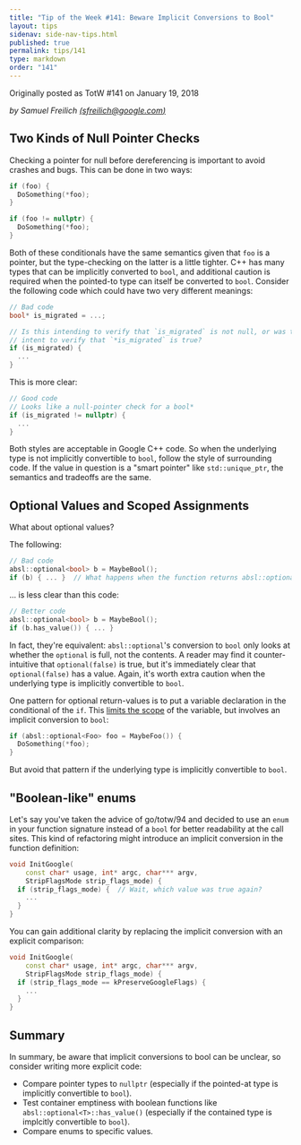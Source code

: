 ```yaml
---
title: "Tip of the Week #141: Beware Implicit Conversions to Bool"
layout: tips
sidenav: side-nav-tips.html
published: true
permalink: tips/141
type: markdown
order: "141"
---
```


Originally posted as TotW #141 on January 19, 2018

*by Samuel Freilich [(sfreilich@google.com)](mailto:sfreilich@google.com)*

## Two Kinds of Null Pointer Checks

Checking a pointer for null before dereferencing is important to avoid crashes
and bugs. This can be done in two ways:

```c++
if (foo) {
  DoSomething(*foo);
}
```

```c++
if (foo != nullptr) {
  DoSomething(*foo);
}
```

Both of these conditionals have the same semantics given that `foo` is a
pointer, but the type-checking on the latter is a little tighter. C++ has many
types that can be implicitly converted to `bool`, and additional caution
is required when the pointed-to type can itself be converted to `bool`. Consider
the following code which could have two very different meanings:

```c++
// Bad code
bool* is_migrated = ...;

// Is this intending to verify that `is_migrated` is not null, or was the actual
// intent to verify that `*is_migrated` is true?
if (is_migrated) {
  ...
}
```

This is more clear:

```c++
// Good code
// Looks like a null-pointer check for a bool*
if (is_migrated != nullptr) {
  ...
}
```

Both styles are acceptable in Google C++ code. So when the underlying type is
not implicitly convertible to `bool`, follow the style of surrounding code. If
the value in question is a "smart pointer" like `std::unique_ptr`, the semantics
and tradeoffs are the same.

## Optional Values and Scoped Assignments

What about optional values?

The following:

```c++
// Bad code
absl::optional<bool> b = MaybeBool();
if (b) { ... }  // What happens when the function returns absl::optional(false)?
```

... is less clear than this code:

```c++
// Better code
absl::optional<bool> b = MaybeBool();
if (b.has_value()) { ... }
```

In fact, they're equivalent: `absl::optional`'s conversion to `bool` only
looks at whether the `optional` is full, not the contents. A reader may find it
counter-intuitive that `optional(false)` is true, but it's immediately clear
that `optional(false)` has a value. Again, it's worth extra caution when the
underlying type is implicitly convertible to `bool`.

One pattern for optional return-values is to put a variable declaration in the
conditional of the `if`. This
[limits the scope](http://go/cpp-style/local-variables) of the variable, but involves an
implicit conversion to `bool`:

```c++
if (absl::optional<Foo> foo = MaybeFoo()) {
  DoSomething(*foo);
}
```

But avoid that pattern if the underlying type is implicitly convertible to
`bool`.

## "Boolean-like" enums

Let's say you've taken the advice of go/totw/94 and decided to use an `enum` in
your function signature instead of a `bool` for better readability at the call
sites. This kind of refactoring might introduce an implicit conversion in the
function definition:

```c++ {.bad}
void InitGoogle(
    const char* usage, int* argc, char*** argv,
    StripFlagsMode strip_flags_mode) {
  if (strip_flags_mode) {  // Wait, which value was true again?
    ...
  }
}
```

You can gain additional clarity by replacing the implicit conversion with an
explicit comparison:

```c++ {.good}
void InitGoogle(
    const char* usage, int* argc, char*** argv,
    StripFlagsMode strip_flags_mode) {
  if (strip_flags_mode == kPreserveGoogleFlags) {
    ...
  }
}
```

## Summary

In summary, be aware that implicit conversions to bool can be unclear, so
consider writing more explicit code:

*   Compare pointer types to `nullptr` (especially if the pointed-at type is
    implicitly convertible to `bool`).
*   Test container emptiness with boolean functions like
    `absl::optional<T>::has_value()` (especially if the contained type is
    implcitly convertible to `bool`).
*   Compare enums to specific values.